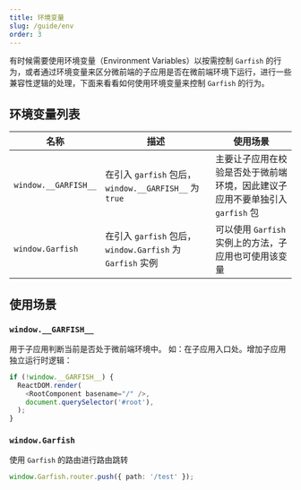 ```yaml
---
title: 环境变量
slug: /guide/env
order: 3
---
```


有时候需要使用环境变量（Environment Variables）以按需控制 `Garfish` 的行为，或者通过环境变量来区分微前端的子应用是否在微前端环境下运行，进行一些兼容性逻辑的处理，下面来看看如何使用环境变量来控制 `Garfish` 的行为。

## 环境变量列表

| 名称                 | 描述                                                       | 使用场景                                                                      |
| -------------------- | ---------------------------------------------------------- | ----------------------------------------------------------------------------- |
| `window.__GARFISH__` | 在引入 `garfish` 包后， `window.__GARFISH__` 为 `true`     | 主要让子应用在校验是否处于微前端环境，因此建议子应用不要单独引入 `garfish` 包 |
| `window.Garfish`     | 在引入 `garfish` 包后， `window.Garfish` 为 `Garfish` 实例 | 可以使用 `Garfish` 实例上的方法，子应用也可使用该变量                         |

<!-- | `__GARFISH_EXPORTS__` | 子应用在运行时可以获得该环境变量，需要注意的是 `__GARFISH_EXPORTS__` 是环境变量而不是存储在 `window` 上的变量，直接使用 `__GARFISH_EXPORTS__` | 可用于导出 `provider` 渲染函数，而避免收到其他库的影响                        | -->

## 使用场景

### `window.__GARFISH__`

用于子应用判断当前是否处于微前端环境中。
如：在子应用入口处。增加子应用独立运行时逻辑：

```ts
if (!window.__GARFISH__) {
  ReactDOM.render(
    <RootComponent basename="/" />,
    document.querySelector('#root'),
  );
}
```

### `window.Garfish`

使用 `Garfish` 的路由进行路由跳转

```ts
window.Garfish.router.push({ path: '/test' });
```
